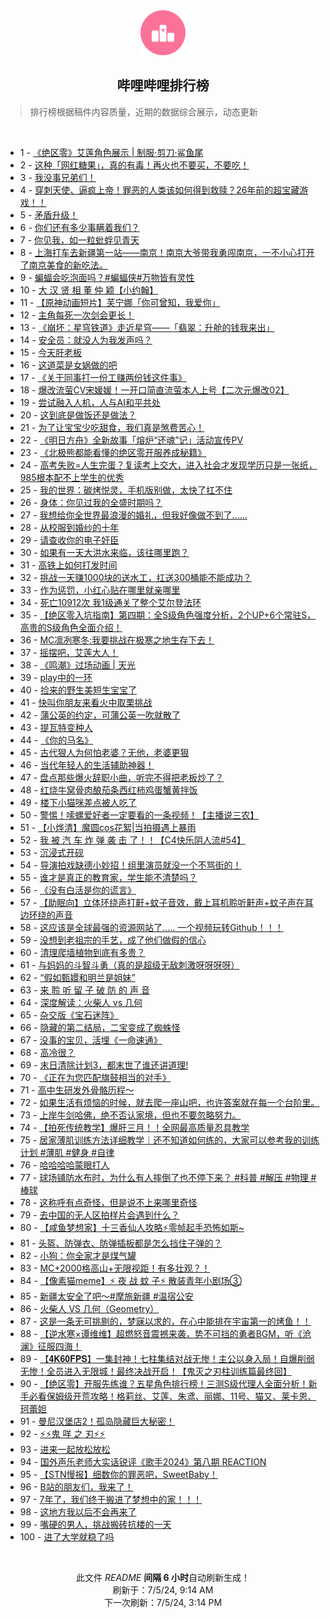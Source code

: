<div align="center">
    <img src="./assets/icon_rank.png" alt="logo" />
    <h2>哔哩哔哩排行榜</h>
</div>

> 排行榜根据稿件内容质量，近期的数据综合展示，动态更新

<br />

<ul><li><span>1 - <a href=https://www.bilibili.com/BV1p1421C7RR>《绝区零》艾莲角色展示 | 制服·剪刀·鲨鱼尾</a></span></li><li><span>2 - <a href=https://www.bilibili.com/BV14w4m1a79e>这种「网红糖果」，真的有毒！再火也不要买，不要吃！</a></span></li><li><span>3 - <a href=https://www.bilibili.com/BV1Bi421Y7Ub>我没事兄弟们！</a></span></li><li><span>4 - <a href=https://www.bilibili.com/BV1JZ421T7kK>穿刺天使、逼疯上帝！罪恶的人类该如何得到救赎？26年前的超宝藏游戏！！</a></span></li><li><span>5 - <a href=https://www.bilibili.com/BV1Kz421B7vS>矛盾升级！</a></span></li><li><span>6 - <a href=https://www.bilibili.com/BV136421f7gM>你们还有多少事瞒着我们？</a></span></li><li><span>7 - <a href=https://www.bilibili.com/BV1NW421d7A4>你见我，如一粒蚍蜉见青天</a></span></li><li><span>8 - <a href=https://www.bilibili.com/BV1kx4y1x7cU>上海打车去新疆第一站——南京！南京大爷带我勇闯南京，一不小心打开了南京美食的新吃法。</a></span></li><li><span>9 - <a href=https://www.bilibili.com/BV1Js421M7Wn>蝙蝠会吃泡面吗？#蝙蝠侠#万物皆有灵性</a></span></li><li><span>10 - <a href=https://www.bilibili.com/BV1NZ421T7Fa>大 汉 贤 相 董 仲 颖【小约翰】</a></span></li><li><span>11 - <a href=https://www.bilibili.com/BV1C1421C71P>【原神动画短片】芙宁娜「你可曾知，我爱你」</a></span></li><li><span>12 - <a href=https://www.bilibili.com/BV1xb421n7c8>主角每死一次剑会更长！</a></span></li><li><span>13 - <a href=https://www.bilibili.com/BV1nT421k75K>《崩坏：星穹铁道》走近星穹——「翡翠：升舱的钱我来出」</a></span></li><li><span>14 - <a href=https://www.bilibili.com/BV18S411c7qZ>安全员：就没人为我发声吗？</a></span></li><li><span>15 - <a href=https://www.bilibili.com/BV1rz421B7k4>今天肝老板</a></span></li><li><span>16 - <a href=https://www.bilibili.com/BV16m421V7Zh>这道菜是女娲做的吧</a></span></li><li><span>17 - <a href=https://www.bilibili.com/BV19x4y1x7th>《关于同事打一份工赚两份钱这件事》</a></span></li><li><span>18 - <a href=https://www.bilibili.com/BV14f421Q77B>爆改流萤CV宋媛媛！一开口简直流萤本人上号【二次元爆改02】</a></span></li><li><span>19 - <a href=https://www.bilibili.com/BV19y411q7tg>尝试融入人机，人与AI和平共处</a></span></li><li><span>20 - <a href=https://www.bilibili.com/BV1gi421v74j>这到底是做饭还是做法？</a></span></li><li><span>21 - <a href=https://www.bilibili.com/BV1c1421875c>为了让宝宝少吃甜食，我们真是煞费苦心！</a></span></li><li><span>22 - <a href=https://www.bilibili.com/BV1uZ421u78E>《明日方舟》全新故事「熔炉“还魂”记」活动宣传PV</a></span></li><li><span>23 - <a href=https://www.bilibili.com/BV1sJ4m1u7Gi>《北极熊都能看懂的绝区零开服养成秘籍》</a></span></li><li><span>24 - <a href=https://www.bilibili.com/BV1Gf421z7Px>高考失败=人生完蛋？复读考上交大，进入社会才发现学历只是一张纸，985根本配不上学生的优秀</a></span></li><li><span>25 - <a href=https://www.bilibili.com/BV1PM4m127wv>我的世界：碳烤悦灵，手机版别做，太快了扛不住</a></span></li><li><span>26 - <a href=https://www.bilibili.com/BV1hf421B7mi>身体：你见过我的全盛时期吗？</a></span></li><li><span>27 - <a href=https://www.bilibili.com/BV1sJ4m1M7B6>我想给你全世界最浪漫的婚礼，但我好像做不到了......</a></span></li><li><span>28 - <a href=https://www.bilibili.com/BV1Z1421r7yw>从校服到婚纱的十年</a></span></li><li><span>29 - <a href=https://www.bilibili.com/BV1zb421n7yB>请查收你的电子奸臣</a></span></li><li><span>30 - <a href=https://www.bilibili.com/BV1e4421U7ee>如果有一天大洪水来临，该往哪里跑？</a></span></li><li><span>31 - <a href=https://www.bilibili.com/BV1ST421r73b>高铁上如何打发时间</a></span></li><li><span>32 - <a href=https://www.bilibili.com/BV1wZ421T7Jp>挑战一天赚1000块的送水工，扛送300桶能不能成功？</a></span></li><li><span>33 - <a href=https://www.bilibili.com/BV1pi421Y7xo>作为惩罚，小红心贴在哪里就亲哪里</a></span></li><li><span>34 - <a href=https://www.bilibili.com/BV15b421n7AX>死亡10912次 我1级通关了整个艾尔登法环</a></span></li><li><span>35 - <a href=https://www.bilibili.com/BV1Rz421q7cE>【绝区零入坑指南】第四期：全S级角色强度分析，2个UP+6个常驻S，高贵的S级角色全面介绍！</a></span></li><li><span>36 - <a href=https://www.bilibili.com/BV1iy411z7zM>MC凛冽寒冬:我要挑战在极寒之地生存下去！</a></span></li><li><span>37 - <a href=https://www.bilibili.com/BV1af421z74C>摇摆吧，艾莲大人！</a></span></li><li><span>38 - <a href=https://www.bilibili.com/BV1eM4m1m7zs>《鸣潮》过场动画 | 天光</a></span></li><li><span>39 - <a href=https://www.bilibili.com/BV144421D7HV>play中的一环</a></span></li><li><span>40 - <a href=https://www.bilibili.com/BV1Lm421G71V>捡来的野生美短生宝宝了</a></span></li><li><span>41 - <a href=https://www.bilibili.com/BV1E4421U7uD>快叫你朋友来看火中取栗挑战</a></span></li><li><span>42 - <a href=https://www.bilibili.com/BV1Ux4y1x7rM>蒲公英的约定，可蒲公英一吹就散了</a></span></li><li><span>43 - <a href=https://www.bilibili.com/BV1LT421a7jt>提瓦特变种人</a></span></li><li><span>44 - <a href=https://www.bilibili.com/BV1Bb421H7gv>《你的马名》</a></span></li><li><span>45 - <a href=https://www.bilibili.com/BV1r1421r72B>古代狠人为何怕老婆？无他，老婆更狠</a></span></li><li><span>46 - <a href=https://www.bilibili.com/BV1ui421v7ge>当代年轻人的生活辅助神器！</a></span></li><li><span>47 - <a href=https://www.bilibili.com/BV1f4421S7VS>盘点那些爆火辞职小曲，听完不得把老板炒了？</a></span></li><li><span>48 - <a href=https://www.bilibili.com/BV1nW421d7xV>红烧牛窝骨肉酿茄条西红柿鸡蛋蟹黄拌饭</a></span></li><li><span>49 - <a href=https://www.bilibili.com/BV1b6421Z7dQ>楼下小猫咪差点被人吃了</a></span></li><li><span>50 - <a href=https://www.bilibili.com/BV1gf421z7eC>警惕！嗦螺爱好者一定要看的一条视频！【主播说三农】</a></span></li><li><span>51 - <a href=https://www.bilibili.com/BV11M4m127TW>【小烨清】魔圆cos花絮|当拍摄遇上暴雨</a></span></li><li><span>52 - <a href=https://www.bilibili.com/BV1Yz421z7Bb>我 被 汽 车 炸 弹 袭 击 了！！【C4快乐阴人流#54】</a></span></li><li><span>53 - <a href=https://www.bilibili.com/BV1Vm42157yH>沉浸式开砚</a></span></li><li><span>54 - <a href=https://www.bilibili.com/BV1hZ421T7Ci>导演拍戏缺德小妙招！组里演员就没一个不骂街的！</a></span></li><li><span>55 - <a href=https://www.bilibili.com/BV1sf421B7Tz>谁才是真正的教育家，学生能不清楚吗？</a></span></li><li><span>56 - <a href=https://www.bilibili.com/BV12i421a7WQ>《没有白活是你的谎言》</a></span></li><li><span>57 - <a href=https://www.bilibili.com/BV1Vf421z7zL>【助眠向】立体环绕声打鼾+蚊子音效，戴上耳机聆听鼾声+蚊子声在耳边环绕的声音</a></span></li><li><span>58 - <a href=https://www.bilibili.com/BV1Ys421T7x8>这应该是全球最强的资源网站了..... 一个视频玩转Github！！！</a></span></li><li><span>59 - <a href=https://www.bilibili.com/BV1mZ421K7PN>没想到老祖宗的手艺，成了他们做假的信心</a></span></li><li><span>60 - <a href=https://www.bilibili.com/BV1PS421R7a9>清理爬墙植物到底有多贵？</a></span></li><li><span>61 - <a href=https://www.bilibili.com/BV13Z421T7Av>与妈妈的斗智斗勇（真的是超级无敌刺激呀呀呀呀）</a></span></li><li><span>62 - <a href=https://www.bilibili.com/BV1Qw4m1Y7V9>“假如甄嬛和明兰是姐妹”</a></span></li><li><span>63 - <a href=https://www.bilibili.com/BV1n4421D7ar>来 聆 听 留 子 破 防 的 声 音</a></span></li><li><span>64 - <a href=https://www.bilibili.com/BV1aE421A7TE>深度解读：火柴人 vs 几何</a></span></li><li><span>65 - <a href=https://www.bilibili.com/BV14E421P7f4>杂交版《宝石迷阵》</a></span></li><li><span>66 - <a href=https://www.bilibili.com/BV1yz421B7N5>隐藏的第二结局，二宝变成了蜘蛛怪</a></span></li><li><span>67 - <a href=https://www.bilibili.com/BV15f421q7jF>没事的宝贝，活埋《一命速通》</a></span></li><li><span>68 - <a href=https://www.bilibili.com/BV1W1421k7Yj>高冷很？</a></span></li><li><span>69 - <a href=https://www.bilibili.com/BV1zw4m1a7kY>末日清除计划3，都末世了谁还讲道理!</a></span></li><li><span>70 - <a href=https://www.bilibili.com/BV1jZ421u7UY>《正在为您匹配旗鼓相当的对手》</a></span></li><li><span>71 - <a href=https://www.bilibili.com/BV15m421G7gH>高中生研发外骨骼历程～</a></span></li><li><span>72 - <a href=https://www.bilibili.com/BV1UM4m117NR>如果生活有烦恼的时候，就去爬一座山吧，也许答案就在每一个台阶里。</a></span></li><li><span>73 - <a href=https://www.bilibili.com/BV11J4m1u7GZ>上岸牛剑哈佛，绝不否认家境，但也不要忽略努力。</a></span></li><li><span>74 - <a href=https://www.bilibili.com/BV1Gf421z7NH>【拍死传统教学】爆肝三月！！全网最高质量忍具教学</a></span></li><li><span>75 - <a href=https://www.bilibili.com/BV1ox4y1b7cz>居家薄肌训练方法详细教学｜还不知道如何练的，大家可以参考我的训练计划 #薄肌 #健身 #自律</a></span></li><li><span>76 - <a href=https://www.bilibili.com/BV1ES411A7JP>哈哈哈哈蒙眼打人</a></span></li><li><span>77 - <a href=https://www.bilibili.com/BV1Jw4m1Y7n9>球场铺防水布时，为什么有人摔倒了也不停下来？ #科普 #解压 #物理 #棒球</a></span></li><li><span>78 - <a href=https://www.bilibili.com/BV1WZ421T7xx>这称呼有点奇怪，但是说不上来哪里奇怪</a></span></li><li><span>79 - <a href=https://www.bilibili.com/BV1Ey411i7WG>去中国的无人区拍样片会遇到什么？</a></span></li><li><span>80 - <a href=https://www.bilibili.com/BV12i421a7gJ>【咸鱼梦想家】十三香仙人攻略⚡零帧起手恐怖如斯~</a></span></li><li><span>81 - <a href=https://www.bilibili.com/BV1ox4y147wQ>头盔、防弹衣、防弹插板都是怎么挡住子弹的？</a></span></li><li><span>82 - <a href=https://www.bilibili.com/BV1qS421R7Dr>小狗：你全家才是煤气罐</a></span></li><li><span>83 - <a href=https://www.bilibili.com/BV1dx4y1b7vL>MC+2000格高山+无限视距！有多壮观？！</a></span></li><li><span>84 - <a href=https://www.bilibili.com/BV1rf421Q73J>【像素猫meme】⚡ 夜 战 蚊 子⚡ 散装青年小剧场③</a></span></li><li><span>85 - <a href=https://www.bilibili.com/BV1EJ4m1T7By>新疆太安全了吧～#摩旅新疆 #温宿公安</a></span></li><li><span>86 - <a href=https://www.bilibili.com/BV1hs421T7g8>火柴人 VS 几何（Geometry）</a></span></li><li><span>87 - <a href=https://www.bilibili.com/BV1zx4y1479k>这是一条无可挑剔的，梦寐以求的，在心中能排在宇宙第一的烤鱼！！</a></span></li><li><span>88 - <a href=https://www.bilibili.com/BV1Jz421q7NX>【逆水寒×谭维维】超燃怒音震撼来袭，势不可挡的勇者BGM，听《沧澜》征服四海！</a></span></li><li><span>89 - <a href=https://www.bilibili.com/BV1h1421r7yZ>【𝟒𝐊𝟔𝟎𝐅𝐏𝐒】一集封神！七柱集结对战无惨！主公以身入局！自爆削弱无惨！全员进入无限城！最终决战开启！【鬼灭之刃柱训练篇最终回】</a></span></li><li><span>90 - <a href=https://www.bilibili.com/BV1k6421Z7kw>【绝区零】开服先练谁？五星角色排行榜！三测S级代理人全面分析！新手必看保姆级开荒攻略！格莉丝、艾莲、朱鸢、丽娜、11号、猫又、莱卡恩、珂蕾妲</a></span></li><li><span>91 - <a href=https://www.bilibili.com/BV1Zi421e74F>曼尼汉堡店2！孤岛隐藏巨大秘密！</a></span></li><li><span>92 - <a href=https://www.bilibili.com/BV1Ys421T72u>⚡️⚡️鬼 咩 之 刃⚡️⚡️</a></span></li><li><span>93 - <a href=https://www.bilibili.com/BV1tJ4m1M765>进来一起放松放松</a></span></li><li><span>94 - <a href=https://www.bilibili.com/BV1Zb421J7id>国外声乐老师大实话锐评《歌手2024》第八期 REACTION</a></span></li><li><span>95 - <a href=https://www.bilibili.com/BV1yJ4m1T7tv>【STN慢报】细数你的罪恶吧，SweetBaby！</a></span></li><li><span>96 - <a href=https://www.bilibili.com/BV1GkhzeiEqp>B站的朋友们，我来了！</a></span></li><li><span>97 - <a href=https://www.bilibili.com/BV15M4m1275y>7年了，我们终于搬进了梦想中的家！！！</a></span></li><li><span>98 - <a href=https://www.bilibili.com/BV1nz421z72N>这地方我以后不会再来了</a></span></li><li><span>99 - <a href=https://www.bilibili.com/BV171421b78z>嘴硬的男人，挑战搬砖抗楼的一天</a></span></li><li><span>100 - <a href=https://www.bilibili.com/BV12b421J7xM>进了大学就稳了吗</a></span></li></ul>

<br />

<p align=center>此文件 <i>README</i> <b>间隔 6 小时</b>自动刷新生成！<br>刷新于：7/5/24, 9:14 AM<br>下一次刷新：7/5/24, 3:14 PM</p>